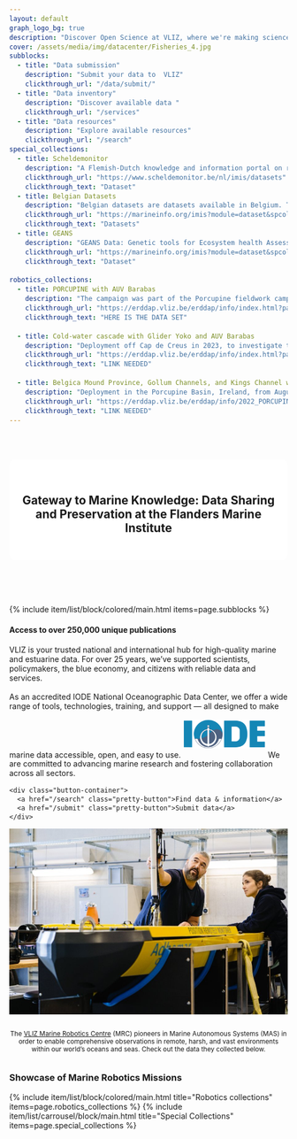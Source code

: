 ```yaml
---
layout: default
graph_logo_bg: true
description: "Discover Open Science at VLIZ, where we're making science more efficient, reliable, and transparent. Learn about our mission, values, and core principles. Join us in our journey!"
cover: /assets/media/img/datacenter/Fisheries_4.jpg
subblocks:
  - title: "Data submission"
    description: "Submit your data to  VLIZ"
    clickthrough_url: "/data/submit/"
  - title: "Data inventory"
    description: "Discover available data "
    clickthrough_url: "/services"
  - title: "Data resources"
    description: "Explore available resources"
    clickthrough_url: "/search"
special_collections:
  - title: Scheldemonitor
    description: "A Flemish-Dutch knowledge and information portal on research and monitoring in the Scheldt estuary."
    clickthrough_url: "https://www.scheldemonitor.be/nl/imis/datasets"
    clickthrough_text: "Dataset"
  - title: Belgian Datasets
    description: "Belgian datasets are datasets available in Belgium. These datasets have a substantive geographical scope that covers Belgium but also beyond."
    clickthrough_url: "https://marineinfo.org/imis?module=dataset&spcolid=131&show=search"
    clickthrough_text: "Datasets"
  - title: GEANS 
    description: "GEANS Data: Genetic tools for Ecosystem health Assessment in the North Sea region"
    clickthrough_url: "https://marineinfo.org/imis?module=dataset&spcolid=1021&show=search"
    clickthrough_text: "Dataset"

robotics_collections:
  - title: PORCUPINE with AUV Barabas
    description: "The campaign was part of the Porcupine fieldwork campaign in collaboration with the University of Gent, utilizing AUV Barabas, provided by the Marine Robotics Centre at VLIZ, equipped with side-scan sonar, sub-bottom profiler, and camera, and complemented by an oceanographic survey onboard RV Belgica."
    clickthrough_url: "https://erddap.vliz.be/erddap/info/index.html?page=1&itemsPerPage=1000"
    clickthrough_text: "HERE IS THE DATA SET"

  - title: Cold-water cascade with Glider Yoko and AUV Barabas 
    description: "Deployment off Cap de Creus in 2023, to investigate the cold-water cascade from the continental shelf to the slope, with a focus on the morphology of subsea canyons. This work was in collaboration with the University of Barcelona and UTM-CSIC alongside an oceanographic survey onboard RV Garcia Del Cid."
    clickthrough_url: "https://erddap.vliz.be/erddap/info/index.html?page=1&itemsPerPage=1000"
    clickthrough_text: "LINK NEEDED"

  - title: Belgica Mound Province, Gollum Channels, and Kings Channel with AUV Barabas
    description: "Deployment in the Porcupine Basin, Ireland, from August 1, 2022, to August 18, 2022, to investigate ocean currents and collect high-resolution seabed data, focusing on three key sites: Belgica Mound Province (BMP), Gollum Channels, and Kings Channel."
    clickthrough_url: "https://erddap.vliz.be/erddap/info/2022_PORCUPINE_Aanderaa_53e2_7187_893b/index.html"
    clickthrough_text: "LINK NEEDED"
---
```


<div style="position: relative; width: 100%; min-height: 280px; background: url('/assets/media/img/content/marinedatalogo_v1.jpg') center center / cover no-repeat; display: flex; align-items: center; justify-content: center; margin-bottom: 2rem;">
  <div style="background: rgba(255,255,255,0.85); padding: 2rem 1rem; border-radius: 12px; max-width: 900px; width: 100%;">
    <h2 style="text-align: center !important; margin-bottom: 0.5rem;">
      Gateway to Marine Knowledge: Data Sharing and Preservation at the Flanders Marine Institute
    </h2>
    <p style="text-align: center;"></p>
  </div>
</div>

{% include item/list/block/colored/main.html items=page.subblocks %}

<script>
  const target = 5836;
  const counterElement = document.getElementById('counter');
  let count = 0;
  const updateCounter = () => {
    if (count < target) {
      count++;
      counterElement.textContent = count;
      setTimeout(updateCounter, 1);
    } else {
      counterElement.textContent = target;
    }
  };
  updateCounter();
</script>

<style>
  .pretty-button {
    display: inline-block;
    padding: 0.75rem 1.5rem;
    background-color: #0077b6;
    color: #fff;
    border: none;
    border-radius: 8px;
    font-size: 1rem;
    font-weight: 600;
    text-align: center;
    transition: all 0.3s ease;
    text-decoration: none;
    cursor: pointer;
  }
  .pretty-button:hover {
    background-color: #005f87;
    transform: translateY(-15px);
  }
  .button-container {
    display: flex;
    flex-wrap: wrap;
    gap: 1rem;
    margin-top: 1.5rem;
  }
</style>

<div class="row">
  <div class="col-md-6">
    <h4>Access to over 250,000 unique publications</h4>
 
  <p>VLIZ is your trusted national and international hub for high-quality marine and estuarine data.
For over 25 years, we’ve supported scientists, policymakers, the blue economy, and citizens with reliable data and services.
<br>
<br>
As an accredited IODE National Oceanographic Data Center, we offer a wide range of tools, technologies, training, and support — all designed to make marine data accessible, open, and easy to use.
<img src="/assets/media/img/content/iode_logo.png" alt="IODE Logo" style="max-width: 150px; margin: 1rem 0;">
We are committed to advancing marine research and fostering collaboration across all sectors.</p>

    <div class="button-container">
      <a href="/search" class="pretty-button">Find data & information</a>
      <a href="/submit" class="pretty-button">Submit data</a>
    </div>
  </div>

  <div class="col-md-6" style="display: flex; flex-direction: column; align-items: center;">
    <img src="assets/media/img/datacenter/robots.jpg" alt="Marine Robotics" style="max-width: 550px; width: 100%; height: auto; display: block; margin: 0 auto 1rem auto;">
    <p style="font-size: smaller; text-align: center; max-width: 550px;">
      The <a href="https://www.vliz.be/nl/wat-we-doen/aanbod-infrastructuur/robotica">VLIZ Marine Robotics Centre</a> (MRC) pioneers in Marine Autonomous Systems (MAS) in order to enable comprehensive observations in remote, harsh, and vast environments within our world’s oceans and seas. Check out the data they collected below.
    </p>
  </div>
</div>

<h3>Showcase of Marine Robotics Missions</h3>
{% include item/list/block/colored/main.html title="Robotics collections" items=page.robotics_collections %}
{% include item/list/carrousel/block/main.html title="Special Collections" items=page.special_collections %}
